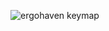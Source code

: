 ![ergohaven keymap](https://github.com/kissetfall/qmk_firmware/keyboards/sofle/keymaps/ehrgb/sofle-rgb-v2.png)

